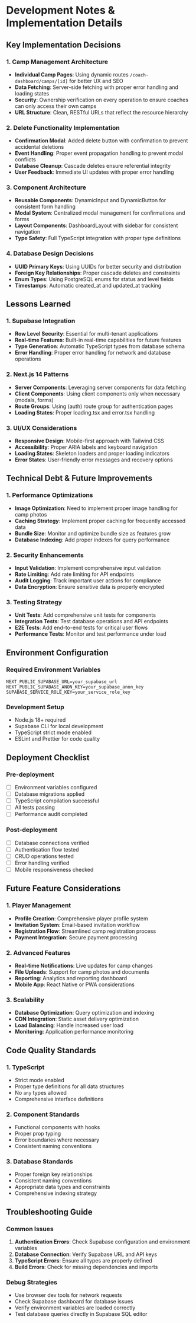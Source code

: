 # Development Notes & Implementation Details

## Key Implementation Decisions

### 1. Camp Management Architecture

- **Individual Camp Pages**: Using dynamic routes `/coach-dashboard/camps/[id]` for better UX and SEO
- **Data Fetching**: Server-side fetching with proper error handling and loading states
- **Security**: Ownership verification on every operation to ensure coaches can only access their own camps
- **URL Structure**: Clean, RESTful URLs that reflect the resource hierarchy

### 2. Delete Functionality Implementation

- **Confirmation Modal**: Added delete button with confirmation to prevent accidental deletions
- **Event Handling**: Proper event propagation handling to prevent modal conflicts
- **Database Cleanup**: Cascade deletes ensure referential integrity
- **User Feedback**: Immediate UI updates with proper error handling

### 3. Component Architecture

- **Reusable Components**: DynamicInput and DynamicButton for consistent form handling
- **Modal System**: Centralized modal management for confirmations and forms
- **Layout Components**: DashboardLayout with sidebar for consistent navigation
- **Type Safety**: Full TypeScript integration with proper type definitions

### 4. Database Design Decisions

- **UUID Primary Keys**: Using UUIDs for better security and distribution
- **Foreign Key Relationships**: Proper cascade deletes and constraints
- **Enum Types**: Using PostgreSQL enums for status and level fields
- **Timestamps**: Automatic created_at and updated_at tracking

## Lessons Learned

### 1. Supabase Integration

- **Row Level Security**: Essential for multi-tenant applications
- **Real-time Features**: Built-in real-time capabilities for future features
- **Type Generation**: Automatic TypeScript types from database schema
- **Error Handling**: Proper error handling for network and database operations

### 2. Next.js 14 Patterns

- **Server Components**: Leveraging server components for data fetching
- **Client Components**: Using client components only when necessary (modals, forms)
- **Route Groups**: Using (auth) route group for authentication pages
- **Loading States**: Proper loading.tsx and error.tsx handling

### 3. UI/UX Considerations

- **Responsive Design**: Mobile-first approach with Tailwind CSS
- **Accessibility**: Proper ARIA labels and keyboard navigation
- **Loading States**: Skeleton loaders and proper loading indicators
- **Error States**: User-friendly error messages and recovery options

## Technical Debt & Future Improvements

### 1. Performance Optimizations

- **Image Optimization**: Need to implement proper image handling for camp photos
- **Caching Strategy**: Implement proper caching for frequently accessed data
- **Bundle Size**: Monitor and optimize bundle size as features grow
- **Database Indexing**: Add proper indexes for query performance

### 2. Security Enhancements

- **Input Validation**: Implement comprehensive input validation
- **Rate Limiting**: Add rate limiting for API endpoints
- **Audit Logging**: Track important user actions for compliance
- **Data Encryption**: Ensure sensitive data is properly encrypted

### 3. Testing Strategy

- **Unit Tests**: Add comprehensive unit tests for components
- **Integration Tests**: Test database operations and API endpoints
- **E2E Tests**: Add end-to-end tests for critical user flows
- **Performance Tests**: Monitor and test performance under load

## Environment Configuration

### Required Environment Variables

```env
NEXT_PUBLIC_SUPABASE_URL=your_supabase_url
NEXT_PUBLIC_SUPABASE_ANON_KEY=your_supabase_anon_key
SUPABASE_SERVICE_ROLE_KEY=your_service_role_key
```

### Development Setup

- Node.js 18+ required
- Supabase CLI for local development
- TypeScript strict mode enabled
- ESLint and Prettier for code quality

## Deployment Checklist

### Pre-deployment

- [ ] Environment variables configured
- [ ] Database migrations applied
- [ ] TypeScript compilation successful
- [ ] All tests passing
- [ ] Performance audit completed

### Post-deployment

- [ ] Database connections verified
- [ ] Authentication flow tested
- [ ] CRUD operations tested
- [ ] Error handling verified
- [ ] Mobile responsiveness checked

## Future Feature Considerations

### 1. Player Management

- **Profile Creation**: Comprehensive player profile system
- **Invitation System**: Email-based invitation workflow
- **Registration Flow**: Streamlined camp registration process
- **Payment Integration**: Secure payment processing

### 2. Advanced Features

- **Real-time Notifications**: Live updates for camp changes
- **File Uploads**: Support for camp photos and documents
- **Reporting**: Analytics and reporting dashboard
- **Mobile App**: React Native or PWA considerations

### 3. Scalability

- **Database Optimization**: Query optimization and indexing
- **CDN Integration**: Static asset delivery optimization
- **Load Balancing**: Handle increased user load
- **Monitoring**: Application performance monitoring

## Code Quality Standards

### 1. TypeScript

- Strict mode enabled
- Proper type definitions for all data structures
- No `any` types allowed
- Comprehensive interface definitions

### 2. Component Standards

- Functional components with hooks
- Proper prop typing
- Error boundaries where necessary
- Consistent naming conventions

### 3. Database Standards

- Proper foreign key relationships
- Consistent naming conventions
- Appropriate data types and constraints
- Comprehensive indexing strategy

## Troubleshooting Guide

### Common Issues

1. **Authentication Errors**: Check Supabase configuration and environment variables
2. **Database Connection**: Verify Supabase URL and API keys
3. **TypeScript Errors**: Ensure all types are properly defined
4. **Build Errors**: Check for missing dependencies and imports

### Debug Strategies

- Use browser dev tools for network requests
- Check Supabase dashboard for database issues
- Verify environment variables are loaded correctly
- Test database queries directly in Supabase SQL editor
